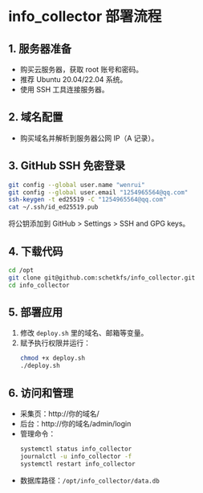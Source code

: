 # info_collector 部署流程

## 1. 服务器准备
- 购买云服务器，获取 root 账号和密码。
- 推荐 Ubuntu 20.04/22.04 系统。
- 使用 SSH 工具连接服务器。

## 2. 域名配置
- 购买域名并解析到服务器公网 IP（A 记录）。

## 3. GitHub SSH 免密登录
```bash
git config --global user.name "wenrui"
git config --global user.email "1254965564@qq.com"
ssh-keygen -t ed25519 -C "1254965564@qq.com"
cat ~/.ssh/id_ed25519.pub
```
将公钥添加到 GitHub > Settings > SSH and GPG keys。

## 4. 下载代码
```bash
cd /opt
git clone git@github.com:schetkfs/info_collector.git
cd info_collector
```

## 5. 部署应用
1. 修改 `deploy.sh` 里的域名、邮箱等变量。
2. 赋予执行权限并运行：
	```bash
	chmod +x deploy.sh
	./deploy.sh
	```

## 6. 访问和管理
- 采集页：http://你的域名/
- 后台：http://你的域名/admin/login
- 管理命令：
  ```bash
  systemctl status info_collector
  journalctl -u info_collector -f
  systemctl restart info_collector
  ```
- 数据库路径：`/opt/info_collector/data.db`
